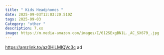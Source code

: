 ```yaml
---
title: " Kids Headphones "
date: 2025-09-03T12:03:20.510Z
tags: 2025-09-03
Category: "other "
description: 7.xx
image: https://m.media-amazon.com/images/I/612SExgBN1L._AC_SX679_.jpg
---
```

https://amzlink.to/az0HiLMIQVc3c  ad